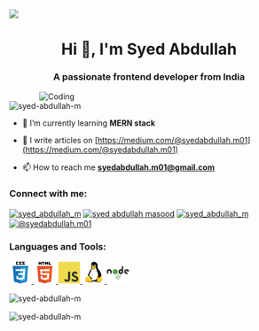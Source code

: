 

<img align= "center" src=https://camo.githubusercontent.com/26f9c8b7fadcba88f36850ef60d0fec83ea2a48807662d3ea9b010e4f05ef02e/68747470733a2f2f6d69726f2e6d656469756d2e636f6d2f6d61782f313430302f312a4f785437556a4977686b6c4b453864385346796f37672e676966>

<h1 align="center">Hi 👋, I'm Syed Abdullah</h1>
<h3 align="center">A passionate frontend developer from India</h3>

<img align="right" alt="Coding" width="450" src="C:\Users\Syed Abdullah Masood\Downloads\output-onlinegiftools.gif
">

<p align="left"> <img src="https://komarev.com/ghpvc/?username=syed-abdullah-m&label=Profile%20views&color=0e75b6&style=flat" alt="syed-abdullah-m" /> </p>

- 🌱 I’m currently learning **MERN stack**

- 📝 I write articles on [https://medium.com/@syedabdullah.m01](https://medium.com/@syedabdullah.m01)

- 📫 How to reach me **syedabdullah.m01@gmail.com**

<h3 align="left">Connect with me:</h3>
<p align="left">
<a href="https://twitter.com/syed_abdallah_m" target="blank"><img align="center" src="https://raw.githubusercontent.com/rahuldkjain/github-profile-readme-generator/master/src/images/icons/Social/twitter.svg" alt="syed_abdullah_m" height="30" width="40" /></a>
<a href="https://linkedin.com/in/syed abdullah masood" target="blank"><img align="center" src="https://raw.githubusercontent.com/rahuldkjain/github-profile-readme-generator/master/src/images/icons/Social/linked-in-alt.svg" alt="syed abdullah masood" height="30" width="40" /></a>
<a href="https://instagram.com/syed_abdullah_m" target="blank"><img align="center" src="https://raw.githubusercontent.com/rahuldkjain/github-profile-readme-generator/master/src/images/icons/Social/instagram.svg" alt="syed_abdullah_m" height="30" width="40" /></a>
<a href="https://medium.com/@syedabdullah.m01" target="blank"><img align="center" src="https://raw.githubusercontent.com/rahuldkjain/github-profile-readme-generator/master/src/images/icons/Social/medium.svg" alt="@syedabdullah.m01" height="30" width="40" /></a>
</p>

<h3 align="left">Languages and Tools:</h3>
<p align="left"> <a href="https://www.w3schools.com/css/" target="_blank" rel="noreferrer"> <img src="https://raw.githubusercontent.com/devicons/devicon/master/icons/css3/css3-original-wordmark.svg" alt="css3" width="40" height="40"/> </a> <a href="https://www.w3.org/html/" target="_blank" rel="noreferrer"> <img src="https://raw.githubusercontent.com/devicons/devicon/master/icons/html5/html5-original-wordmark.svg" alt="html5" width="40" height="40"/> </a> <a href="https://developer.mozilla.org/en-US/docs/Web/JavaScript" target="_blank" rel="noreferrer"> <img src="https://raw.githubusercontent.com/devicons/devicon/master/icons/javascript/javascript-original.svg" alt="javascript" width="40" height="40"/> </a> <a href="https://www.linux.org/" target="_blank" rel="noreferrer"> <img src="https://raw.githubusercontent.com/devicons/devicon/master/icons/linux/linux-original.svg" alt="linux" width="40" height="40"/> </a> <a href="https://nodejs.org" target="_blank" rel="noreferrer"> <img src="https://raw.githubusercontent.com/devicons/devicon/master/icons/nodejs/nodejs-original-wordmark.svg" alt="nodejs" width="40" height="40"/> </a> </p>

<p><img align="center" src="https://github-readme-stats.vercel.app/api/top-langs?username=syed-abdullah-m&show_icons=true&locale=en&layout=compact" alt="syed-abdullah-m" /></p>

<p><img align="center" src="https://github-readme-streak-stats.herokuapp.com/?user=syed-abdullah-m&" alt="syed-abdullah-m" /></p>
